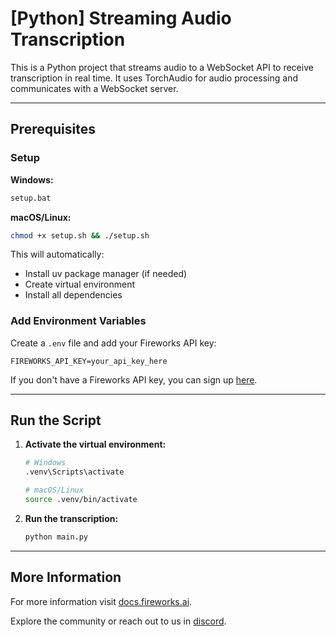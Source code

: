 # [Python] Streaming Audio Transcription

This is a Python project that streams audio to a WebSocket API to receive transcription in real time. It uses TorchAudio for audio processing and communicates with a WebSocket server.

---

## Prerequisites

### Setup

**Windows:**
```cmd
setup.bat
```

**macOS/Linux:**
```bash
chmod +x setup.sh && ./setup.sh
```

This will automatically:
- Install uv package manager (if needed)
- Create virtual environment 
- Install all dependencies

### Add Environment Variables

Create a `.env` file and add your Fireworks API key:
```env
FIREWORKS_API_KEY=your_api_key_here
```
If you don't have a Fireworks API key, you can sign up [here](https://fireworks.ai/).

---

## Run the Script

1. **Activate the virtual environment:**
   ```bash
   # Windows
   .venv\Scripts\activate
   
   # macOS/Linux
   source .venv/bin/activate
   ```

2. **Run the transcription:**
   ```bash
   python main.py
   ```

---

## More Information

For more information visit [docs.fireworks.ai](https://www.google.com/url?q=https%3A%2F%2Fdocs.fireworks.ai%2Fapi-reference%2Faudio-streaming-transcriptions).

Explore the community or reach out to us in [discord](https://www.google.com/url?q=https%3A%2F%2Fdiscord.gg%2Ffireworks-ai).